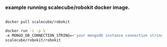 ### example running scalecube/robokit docker image.

```bash

docker pull scalecube/robokit

docker run -i -p \
-e MONGO_DB_CONNECTION_STRING=<'your mongodb instance connection string'> \
scalecube/robokit/robokit

```